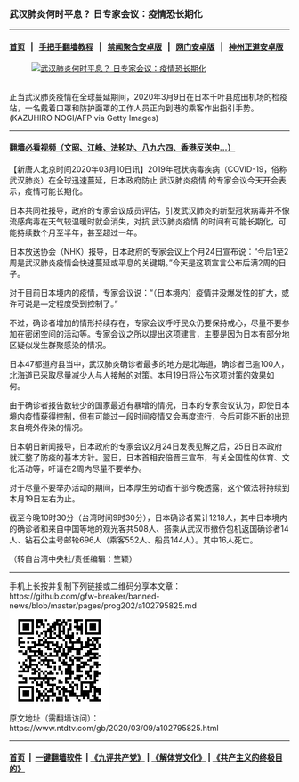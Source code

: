 ### 武汉肺炎何时平息？ 日专家会议：疫情恐长期化
------------------------

#### [首页](https://github.com/gfw-breaker/banned-news/blob/master/README.md) &nbsp;&nbsp;|&nbsp;&nbsp; [手把手翻墙教程](https://github.com/gfw-breaker/guides/wiki) &nbsp;&nbsp;|&nbsp;&nbsp; [禁闻聚合安卓版](https://github.com/gfw-breaker/bn-android) &nbsp;&nbsp;|&nbsp;&nbsp; [网门安卓版](https://github.com/oGate2/oGate) &nbsp;&nbsp;|&nbsp;&nbsp; [神州正道安卓版](https://github.com/SzzdOgate/update) 



<div><div class="featured_image">
 <a href="https://i.ntdtv.com/assets/uploads/2020/03/GettyImages-1206134054.jpg" target="_blank">
  <figure>
   <img alt="武汉肺炎何时平息？ 日专家会议：疫情恐长期化" src="https://i.ntdtv.com/assets/uploads/2020/03/GettyImages-1206134054-800x450.jpg"/>
  </figure><br/>
 </a>
 <span class="caption">
  正当武汉肺炎疫情在全球蔓延期间，2020年3月9日在日本千叶县成田机场的检疫站，一名戴着口罩和防护面罩的工作人员正向到港的乘客作出指引手势。(KAZUHIRO NOGI/AFP via Getty Images)
 </span>
</div>
</div><hr/>

#### [翻墙必看视频（文昭、江峰、法轮功、八九六四、香港反送中...）](https://github.com/gfw-breaker/banned-news/blob/master/pages/link3.md)

<div><div class="post_content" itemprop="articleBody">
 <p>
  【新唐人北京时间2020年03月10日讯】2019年冠状病毒疾病（COVID-19，俗称武汉肺炎）在全球迅速蔓延，日本政府防止
  <ok href="https://www.ntdtv.com/gb/442749.htm">
   武汉肺炎疫情
  </ok>
  的专家会议今天开会表示，疫情可能长期化。
 </p>
 <p>
  日本共同社报导，政府的专家会议成员评估，引发武汉肺炎的新型冠状病毒并不像流感病毒在天气较温暖时就会消失，对抗
  <ok href="https://www.ntdtv.com/gb/442749.htm">
   武汉肺炎疫情
  </ok>
  的时间有可能长期化，可能持续数个月至半年，甚至超过一年。
 </p>
 <p>
  日本放送协会（NHK）报导，日本政府的专家会议上个月24日宣布说：“今后1至2周是武汉肺炎疫情会快速蔓延或平息的关键期。”今天是这项宣言公布后满2周的日子。
 </p>
 <p>
  对于目前日本境内的疫情，专家会议说：“（日本境内）疫情并没爆发性的扩大，或许可说是一定程度受到控制了。”
 </p>
 <p>
  不过，确诊者增加的情形持续存在，专家会议呼吁民众仍要保持戒心，尽量不要参加在密闭空间的活动等。专家会议之所以提出这项建言，主要是因为日本有部分地区疑似发生群聚感染的情况。
 </p>
 <p>
  日本47都道府县当中，武汉肺炎确诊者最多的地方是北海道，确诊者已逾100人，北海道已采取尽量减少人与人接触的对策。本月19日将公布这项对策的效果如何。
 </p>
 <p>
  由于确诊者报告数较少的国家最近有暴增的情况，日本的专家会议认为，即使日本境内疫情获得控制，但有可能过一段时间疫情又会再度流行，今后可能不断的出现来自境外传染的情况。
 </p>
 <p>
  日本朝日新闻报导，日本政府的专家会议2月24日发表见解之后，25日日本政府就汇整了防疫的基本方针。翌日，日本首相安倍晋三宣布，有关全国性的体育、文化活动等，吁请在2周内尽量不要举办。
 </p>
 <p>
  对于尽量不要举办活动的期间，日本厚生劳动省干部今晚透露，这个做法将持续到本月19日左右为止。
 </p>
 <p>
  截至今晚10时30分（台湾时间9时30分），日本确诊者累计1218人，其中日本境内的确诊者和来自中国等地的观光客共508人、搭乘从武汉市撤侨包机返国确诊者14人、钻石公主号邮轮696人（乘客552人、船员144人）。其中16人死亡。
 </p>
 <p>
  （转自台湾中央社/责任编辑：竺颖）
 </p>
 <div class="single_ad">
 </div>
</div>
</div>
<hr/>
手机上长按并复制下列链接或二维码分享本文章：<br/>
https://github.com/gfw-breaker/banned-news/blob/master/pages/prog202/a102795825.md <br/>
<a href='https://github.com/gfw-breaker/banned-news/blob/master/pages/prog202/a102795825.md'><img src='https://github.com/gfw-breaker/banned-news/blob/master/pages/prog202/a102795825.md.png'/></a> <br/>
原文地址（需翻墙访问）：https://www.ntdtv.com/gb/2020/03/09/a102795825.html


------------------------
#### [首页](https://github.com/gfw-breaker/banned-news/blob/master/README.md) &nbsp;|&nbsp; [一键翻墙软件](https://github.com/gfw-breaker/nogfw/blob/master/README.md) &nbsp;| [《九评共产党》](https://github.com/gfw-breaker/9ping.md/blob/master/README.md#九评之一评共产党是什么) | [《解体党文化》](https://github.com/gfw-breaker/jtdwh.md/blob/master/README.md) | [《共产主义的终极目的》](https://github.com/gfw-breaker/gczydzjmd.md/blob/master/README.md)


<img src='http://gfw-breaker.win/banned-news/pages/prog202/a102795825.md' width='0px' height='0px'/>